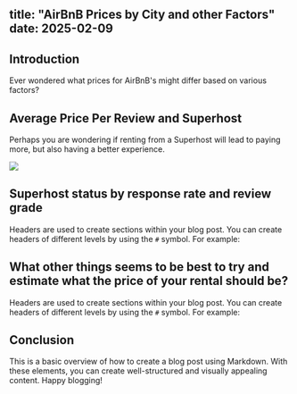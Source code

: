 
title: "AirBnB Prices by City and other Factors"
date: 2025-02-09
---

## Introduction

Ever wondered what prices for AirBnB's might differ based on various factors?

## Average Price Per Review and Superhost

Perhaps you are wondering if renting from a Superhost will lead to paying more, but also having a better experience.

<img src="{{site.url}}/images/AverageDailyRentalPriceByCitySuperhostReviewGrade.png">

## Superhost status by response rate and review grade

Headers are used to create sections within your blog post. You can create headers of different levels by using the `#` symbol. For example:

## What other things seems to be best to try and estimate what the price of your rental should be?

Headers are used to create sections within your blog post. You can create headers of different levels by using the `#` symbol. For example:

## Conclusion

This is a basic overview of how to create a blog post using Markdown. With these elements, you can create well-structured and visually appealing content. Happy blogging!